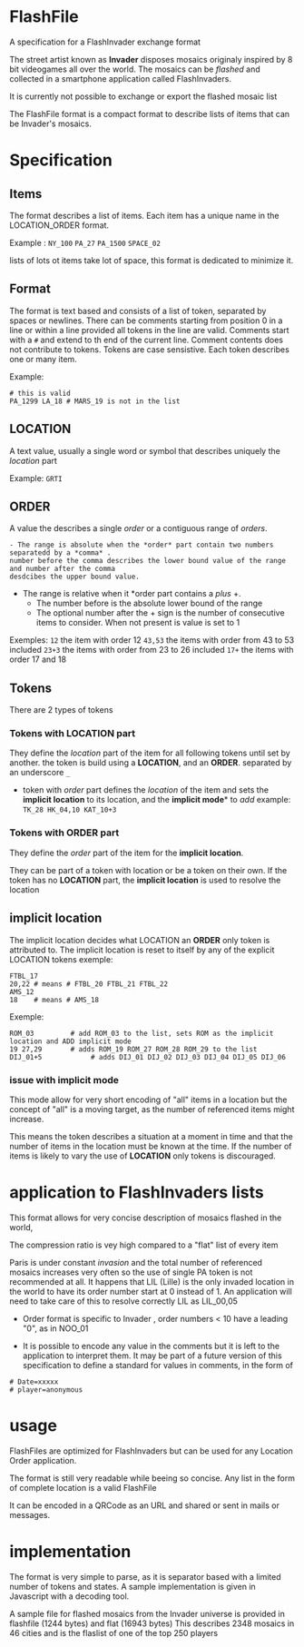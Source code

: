 # FlashFile
A specification for a FlashInvader exchange format


The street artist known as **Invader** disposes mosaics originaly inspired by 8 bit videogames all over the world.
The mosaics can be *flashed* and collected in a smartphone application called FlashInvaders.

It is currently not possible to exchange or export the flashed mosaic list

The FlashFile format is a compact format to describe lists of items that can be Invader's mosaics.



# Specification

## Items
The format describes a list of items.
Each item has a unique name in the LOCATION_ORDER format.

Example : ```NY_100``` ```PA_27``` ```PA_1500``` ```SPACE_02```

lists of lots ot items take lot of space, this format is dedicated to minimize it.


## Format 
The format is text based and consists of a list of token, separated by spaces or newlines.
There can be comments starting from position 0 in a line or within a line provided all tokens in the line are valid.
Comments start with a ```#```  and extend to th end of the current line. Comment contents does not contribute to tokens.
Tokens are case sensistive.
Each token describes one or many item.

Example:

```
# this is valid
PA_1299 LA_18 # MARS_19 is not in the list
```

## LOCATION
A text value, usually a single word or symbol that describes uniquely the *location* part

Example: ```GRTI```

## ORDER
A value the describes a single *order* or a contiguous range of *orders*.

    - The range is absolute when the *order* part contain two numbers separatedd by a *comma* .
    number before the comma describes the lower bound value of the range and number after the comma
    desdcibes the upper bound value.

   - The range is relative when it *order part contains a *plus* +.
       - The number before is the absolute lower bound of the range
       - The optional number after the + sign is the number of consecutive items to consider.
         When not present is value is set to 1
         
 Exemples: 
```12```     the item with order 12
```43,53``` the items with order from 43 to 53 included
```23+3```  the items with order from 23 to 26 included
```17+```  the items with order 17 and 18


## Tokens
There are 2 types of tokens

### Tokens with **LOCATION** part
They define the *location* part of the item for all following tokens until set by another.
the token is build using a **LOCATION**, and an **ORDER**. separated by an underscore ```_```

  - token with *order* part
    defines the *location* of the item and sets the **implicit location** to its location, and the **implicit mode*** to *add*
example:
```TK_28 HK_04,10 KAT_10+3```

### Tokens with **ORDER** part
They define the *order* part of the item for the **implicit location**.

They can be part of a token with location or be a token on their own.
If the token has no **LOCATION** part, the **implicit location** is used to resolve
the location

## implicit location
The implicit location decides what LOCATION an **ORDER** only token is attributed to.
The implicit location is reset to itself by any of the explicit LOCATION tokens 
exemple:
```
FTBL_17
20,22 # means # FTBL_20 FTBL_21 FTBL_22
AMS_12
18    # means # AMS_18
```

Exemple:
```
ROM_03         # add ROM_03 to the list, sets ROM as the implicit location and ADD implicit mode
19 27,29       # adds ROM_19 ROM_27 ROM_28 ROM_29 to the list
DIJ_01+5            # adds DIJ_01 DIJ_02 DIJ_03 DIJ_04 DIJ_05 DIJ_06
````


### issue with implicit mode
This mode allow for very short encoding of "all" items in a location but the concept of "all" 
is a moving target, as the number of referenced items might increase.

This means the token describes a situation at a moment in time and that the number of items in the location must be known at the time.
If the number of items is likely to vary the use of **LOCATION** only tokens is discouraged.


# application to FlashInvaders lists

This format allows for very concise description of mosaics flashed in the world, 

The compression ratio is vey high compared to a "flat" list of every item

Paris is under constant *invasion* and the total number of referenced mosaics increases very often so the use of single PA token is not recommended at all.
It happens that LIL (Lille) is the only invaded location in the world to have its order number start at 0 instead of 1.
An application will need to take care of this to resolve correctly LIL as LIL_00,05

- Order format is specific to Invader , order numbers < 10 have a  leading "0", as in NOO_01

- It is possible to encode any value in the comments but it is left to the application to interpret them.  It may be part of a future version of this specification to define a standard for values in comments, in the form of
```
# Date=xxxxx
# player=anonymous
```
    

#  usage

FlashFiles are optimized for FlashInvaders but can be used for any Location Order application.

The format is still very readable while beeing so concise.
Any list in the form of complete location is a valid FlashFile

It can be encoded in a QRCode as an URL and shared or sent in mails or messages.

# implementation

The format is very simple to parse, as it is separator based with a limited number of tokens and states.
A sample implementation is given in Javascript with a decoding tool.


A sample file for flashed mosaics from the Invader universe is provided in flashfile (1244 bytes)
and flat (16943 bytes)
This describes 2348  mosaics in 46 cities and is the flaslist of one of the top 250 players




